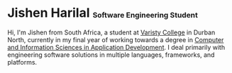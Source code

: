 # Jishen Harilal <sup><sub><sub> Software Engineering Student

Hi, I'm Jishen from South Africa, a student at [Varisty College](https://www.varsitycollege.co.za/campuses/durban-north) in Durban North, currently in my final year of working towards a degree in [Computer and Information Sciences in Application Development](https://www.varsitycollege.co.za/information-technology/full-time/bachelor-of-computer-and-information-sciences-in-application-development). I deal primarily with engineering software solutions in multiple languages, frameworks, and platforms.
